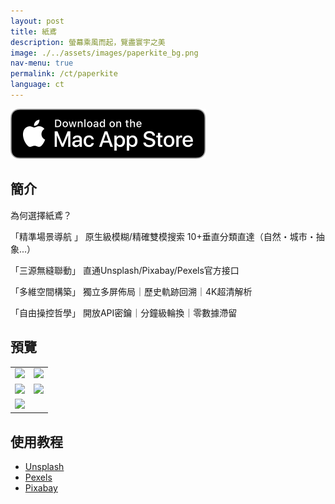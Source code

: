 ```yaml
---
layout: post
title: 紙鳶
description: 螢幕乘風而起，覽盡寰宇之美
image: ./../assets/images/paperkite_bg.png
nav-menu: true
permalink: /ct/paperkite
language: ct
---
```


[![AppStrore](./../assets/images/mac_appstore.svg)](https://apps.apple.com/app/id6478072747)

## 簡介
為何選擇紙鳶？

「精準場景導航 」
原生級模糊/精確雙模搜索
10+垂直分類直達（自然・城市・抽象...） 

「三源無縫聯動」
直通Unsplash/Pixabay/Pexels官方接口   

「多維空間構築」
獨立多屏佈局｜歷史軌跡回溯｜4K超清解析 

「自由操控哲學」
開放API密鑰｜分鐘級輪換｜零數據滯留

## 預覽

|       |  |
| ----------- | ----------- |
| ![](./../assets/images/paperkite_1.png) | ![](./../assets/images/paperkite_2.png) |
| ![](./../assets/images/paperkite_3.png) | ![](./../assets/images/paperkite_4.png) |
| ![](./../assets/images/paperkite_5.png) |  |

## 使用教程
- [Unsplash](./guides/unsplash.html)
- [Pexels](./guides/pexels.html)
- [Pixabay](./guides/pixabay.html)
